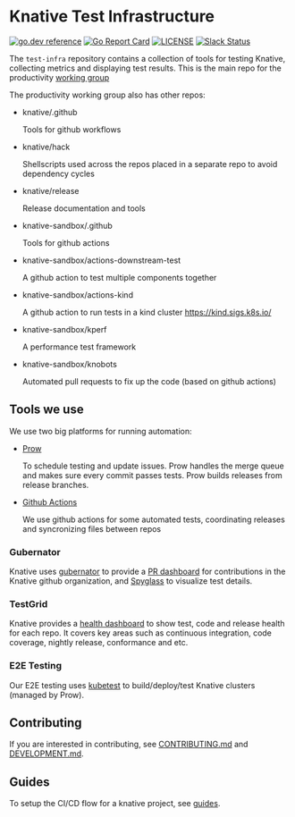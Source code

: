 # Knative Test Infrastructure

[![go.dev reference](https://img.shields.io/badge/go.dev-reference-007d9c?logo=go&logoColor=white)](https://pkg.go.dev/github.com/knative/test-infra)
[![Go Report Card](https://goreportcard.com/badge/knative/test-infra)](https://goreportcard.com/report/knative/test-infra)
[![LICENSE](https://img.shields.io/github/license/knative/test-infra.svg)](https://github.com/knative/test-infra/blob/main/LICENSE)
[![Slack Status](https://img.shields.io/badge/slack-join_chat-white.svg?logo=slack&style=social)](https://knative.slack.com/archives/CCSNR4FCH)

The `test-infra` repository contains a collection of tools for testing Knative,
collecting metrics and displaying test results.
This is the main repo for the productivity [working group](https://github.com/knative/community/blob/main/working-groups/WORKING-GROUPS.md#productivity)

The productivity working group also has other repos:
- knative/.github

  Tools for github workflows

- knative/hack

  Shellscripts used across the repos placed in a separate repo to avoid
  dependency cycles

- knative/release

  Release documentation and tools

- knative-sandbox/.github

  Tools for github actions

- knative-sandbox/actions-downstream-test

  A github action to test multiple components together

- knative-sandbox/actions-kind

  A github action to run tests in a kind cluster https://kind.sigs.k8s.io/


- knative-sandbox/kperf

  A performance test framework

- knative-sandbox/knobots

  Automated pull requests to fix up the code (based on github actions)

## Tools we use

We use two big platforms for running automation:
- [Prow](https://github.com/kubernetes/test-infra/tree/master/prow)

  To schedule testing and update issues. Prow handles the merge queue
  and makes sure every commit passes tests. Prow builds releases from release branches.

- [Github Actions](https://docs.github.com/en/actions
)

  We use github actions for some automated tests, coordinating releases
  and syncronizing files between repos

<!-- TODO: As an improvement for the architecture section maybe mention how
the tools fit together -->

### Gubernator

Knative uses
[gubernator](https://github.com/kubernetes/test-infra/tree/master/gubernator) to
provide a [PR dashboard](https://gubernator.knative.dev/pr) for contributions in
the Knative github organization, and
[Spyglass](https://github.com/kubernetes/test-infra/tree/master/prow/spyglass)
to visualize test details.

### TestGrid

Knative provides a [health dashboard](https://testgrid.knative.dev/) to show
test, code and release health for each repo. It covers key areas such as
continuous integration, code coverage, nightly release, conformance and etc.

### E2E Testing

Our E2E testing uses
[kubetest](https://github.com/kubernetes/test-infra/blob/master/kubetest) to
build/deploy/test Knative clusters (managed by Prow).

## Contributing

If you are interested in contributing, see [CONTRIBUTING.md](./CONTRIBUTING.md)
and [DEVELOPMENT.md](./DEVELOPMENT.md).

## Guides

To setup the CI/CD flow for a knative project, see [guides](./guides/README.md).
